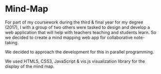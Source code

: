 # Mind-Map

For part of my coursework during the third & final year for my degree (2017), I with a group of two others were tasked to design and develop a web application that will help with teachers teaching and students learn. So we decided to create a mind mapping web app for collaborative note-taking.

We decided to approach the development for this in parallel programming.

We used HTML5, CSS3, JavaScript & vis.js visualization library for the display of the mind map.
